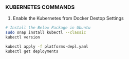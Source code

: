 ### KUBERNETES COMMANDS
1. Enable the Kubernetes from Docker Destop Settings
```bash
# Install the Below Package in Ubuntu
sudo snap install kubectl --classic
kubectl version

kubectl apply -f platforms-depl.yaml
kubectl get deployments

```